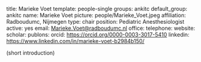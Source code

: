 title: Marieke Voet
template: people-single
groups: ankitc
default_group: ankitc
name: Marieke Voet
picture: people/Marieke_Voet.jpeg
affiliation: Radboudumc, Nijmegen
type: chair
position: Pediatric Anesthesiologist
active: yes
email: Marieke.Voet@radboudumc.nl
office: 
telephone: 
website: 
scholar: 
publons: 
orcid: https://orcid.org/0000-0003-3017-5410
linkedin: https://www.linkedin.com/in/marieke-voet-b2984b150/

(short introduction)
